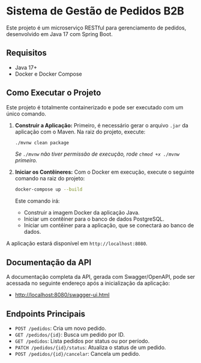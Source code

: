 # Sistema de Gestão de Pedidos B2B

Este projeto é um microserviço RESTful para gerenciamento de pedidos, desenvolvido em Java 17 com Spring Boot.

## Requisitos

-   Java 17+
-   Docker e Docker Compose

## Como Executar o Projeto

Este projeto é totalmente containerizado e pode ser executado com um único comando.

1.  **Construir a Aplicação:**
    Primeiro, é necessário gerar o arquivo `.jar` da aplicação com o Maven. Na raiz do projeto, execute:
    ```bash
    ./mvnw clean package
    ```
    *Se `./mvnw` não tiver permissão de execução, rode `chmod +x ./mvnw` primeiro.*

2.  **Iniciar os Contêineres:**
    Com o Docker em execução, execute o seguinte comando na raiz do projeto:
    ```bash
    docker-compose up --build
    ```
    Este comando irá:
    -   Construir a imagem Docker da aplicação Java.
    -   Iniciar um contêiner para o banco de dados PostgreSQL.
    -   Iniciar um contêiner para a aplicação, que se conectará ao banco de dados.

A aplicação estará disponível em `http://localhost:8080`.

## Documentação da API

A documentação completa da API, gerada com Swagger/OpenAPI, pode ser acessada no seguinte endereço após a inicialização da aplicação:

-   [http://localhost:8080/swagger-ui.html](http://localhost:8080/swagger-ui.html)

## Endpoints Principais

-   `POST /pedidos`: Cria um novo pedido.
-   `GET /pedidos/{id}`: Busca um pedido por ID.
-   `GET /pedidos`: Lista pedidos por status ou por período.
-   `PATCH /pedidos/{id}/status`: Atualiza o status de um pedido.
-   `POST /pedidos/{id}/cancelar`: Cancela um pedido.